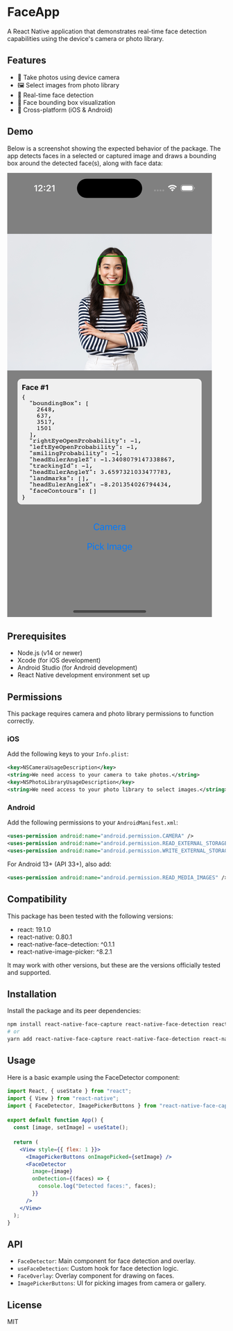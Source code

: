 # FaceApp

A React Native application that demonstrates real-time face detection capabilities using the device's camera or photo library.

## Features

- 📸 Take photos using device camera
- 🖼️ Select images from photo library
- 👤 Real-time face detection
- 📐 Face bounding box visualization
- 📱 Cross-platform (iOS & Android)

## Demo

Below is a screenshot showing the expected behavior of the package. The app detects faces in a selected or captured image and draws a bounding box around the detected face(s), along with face data:

![Face Detection Demo](./screenshot.png)

## Prerequisites

- Node.js (v14 or newer)
- Xcode (for iOS development)
- Android Studio (for Android development)
- React Native development environment set up

## Permissions

This package requires camera and photo library permissions to function correctly.

### iOS

Add the following keys to your `Info.plist`:

```xml
<key>NSCameraUsageDescription</key>
<string>We need access to your camera to take photos.</string>
<key>NSPhotoLibraryUsageDescription</key>
<string>We need access to your photo library to select images.</string>
```

### Android

Add the following permissions to your `AndroidManifest.xml`:

```xml
<uses-permission android:name="android.permission.CAMERA" />
<uses-permission android:name="android.permission.READ_EXTERNAL_STORAGE" />
<uses-permission android:name="android.permission.WRITE_EXTERNAL_STORAGE" />
```

For Android 13+ (API 33+), also add:

```xml
<uses-permission android:name="android.permission.READ_MEDIA_IMAGES" />
```

## Compatibility

This package has been tested with the following versions:

- react: 19.1.0
- react-native: 0.80.1
- react-native-face-detection: ^0.1.1
- react-native-image-picker: ^8.2.1

It may work with other versions, but these are the versions officially tested and supported.

## Installation

Install the package and its peer dependencies:

```sh
npm install react-native-face-capture react-native-face-detection react-native-image-picker
# or
yarn add react-native-face-capture react-native-face-detection react-native-image-picker
```

## Usage

Here is a basic example using the FaceDetector component:

```jsx
import React, { useState } from "react";
import { View } from "react-native";
import { FaceDetector, ImagePickerButtons } from "react-native-face-capture";

export default function App() {
  const [image, setImage] = useState();

  return (
    <View style={{ flex: 1 }}>
      <ImagePickerButtons onImagePicked={setImage} />
      <FaceDetector
        image={image}
        onDetection={(faces) => {
          console.log("Detected faces:", faces);
        }}
      />
    </View>
  );
}
```

## API

- `FaceDetector`: Main component for face detection and overlay.
- `useFaceDetection`: Custom hook for face detection logic.
- `FaceOverlay`: Overlay component for drawing on faces.
- `ImagePickerButtons`: UI for picking images from camera or gallery.

## License

MIT
